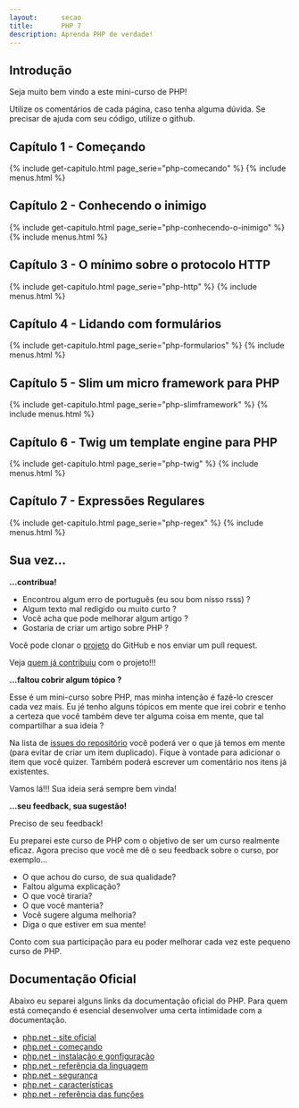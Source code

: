 ```yaml
---
layout:      secao
title:       PHP 7
description: Aprenda PHP de verdade!
---
```


## Introdução

Seja muito bem vindo a este mini-curso de PHP!

<!--
Este projeto está disponível no [github](https://github.com/devfuria/php) e encontra-se na versão
[0.1](https://github.com/devfuria/php/releases) de Setembro de 2017, veja o log de
[cada atualização](https://github.com/devfuria/php/commits/master).
-->

Utilize os comentários de cada página, caso tenha alguma dúvida. Se precisar de ajuda com seu código, utilize o github.

## Capítulo 1 - Começando

{% include get-capitulo.html page_serie="php-comecando" %}
{% include menus.html %}

## Capítulo 2 - Conhecendo o inimigo

{% include get-capitulo.html page_serie="php-conhecendo-o-inimigo" %}
{% include menus.html %}

## Capítulo 3 - O mínimo sobre o protocolo HTTP

{% include get-capitulo.html page_serie="php-http" %}
{% include menus.html %}

## Capítulo 4 - Lidando com formulários

{% include get-capitulo.html page_serie="php-formularios" %}
{% include menus.html %}

## Capítulo 5 - Slim um micro framework para PHP

{% include get-capitulo.html page_serie="php-slimframework" %}
{% include menus.html %}

## Capítulo 6 - Twig um template engine para PHP

{% include get-capitulo.html page_serie="php-twig" %}
{% include menus.html %}

## Capítulo 7 - Expressões Regulares

{% include get-capitulo.html page_serie="php-regex" %}
{% include menus.html %}



## Sua vez...

__...contribua!__

- Encontrou algum erro de português (eu sou bom nisso rsss) ?
- Algum texto mal redigido ou muito curto ?
- Você acha que pode melhorar algum artigo ?
- Gostaria de criar um artigo sobre PHP ?

Você pode clonar o [projeto](https://github.com/flaviomicheletti/php) do GitHub e nos enviar um pull request.

Veja [quem já contribuiu](https://github.com/flaviomicheletti/php/graphs/contributors) com o projeto!!!


__...faltou cobrir algum tópico ?__

Esse é um mini-curso sobre PHP, mas minha intenção é fazê-lo crescer cada vez mais. Eu jé tenho alguns tópicos em mente
que irei cobrir e tenho a certeza que você também deve ter alguma coisa em mente, que tal compartilhar a sua ideia ?

Na lista de [issues do repositório](https://github.com/flaviomicheletti/php/issues) você poderá ver o que já temos em mente
(para evitar de criar um item duplicado). Fique à vontade para adicionar o item que você quizer. Também poderá escrever
um comentário nos itens já existentes.

Vamos lá!!! Sua ideia será sempre bem vinda!

__...seu feedback, sua sugestão!__

Preciso de seu feedback!

Eu preparei este curso de PHP com o objetivo de ser um curso realmente eficaz. Agora preciso que você me dê o seu
feedback sobre o curso, por exemplo...

- O que achou do curso, de sua qualidade?
- Faltou alguma explicação?
- O que você tiraria?
- O que você manteria?
- Você sugere alguma melhoria?
- Diga o que estiver em sua mente!

Conto com sua participação para eu poder melhorar cada vez este pequeno curso de PHP.



## Documentação Oficial

Abaixo eu separei alguns links da documentação oficial do PHP. Para quem está começando é esencial desenvolver uma certa
intimidade com a documentação.

- [php.net - site oficial](http://php.net/)
- [php.net - começando](http://php.net/manual/pt_BR/getting-started.php)
- [php.net - instalação e gonfiguração](http://php.net/manual/pt_BR/install.php)
- [php.net - referência da linguagem](http://php.net/manual/pt_BR/langref.php)
- [php.net - segurança](http://php.net/manual/pt_BR/security.php)
- [php.net - características](http://php.net/manual/pt_BR/features.php)
- [php.net - referência das funções](http://php.net/manual/pt_BR/funcref.php)
